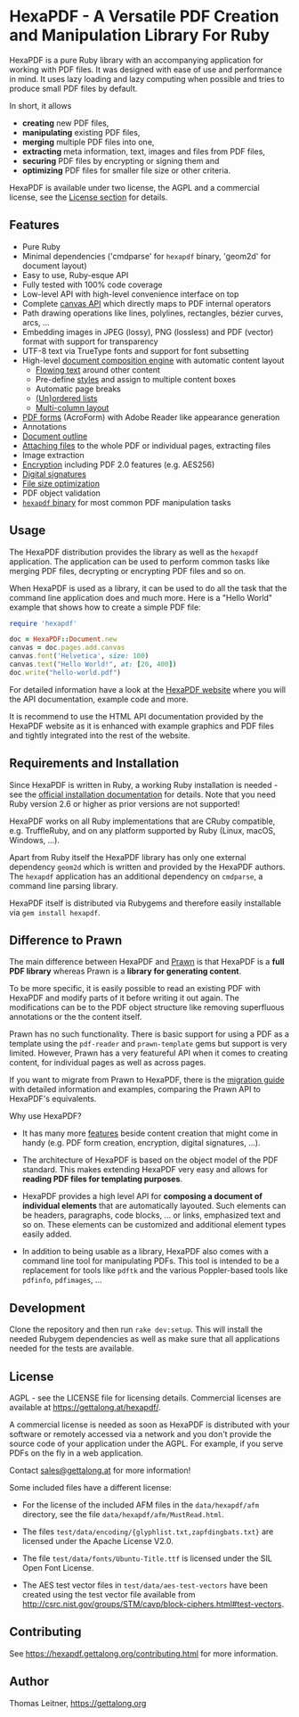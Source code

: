# HexaPDF - A Versatile PDF Creation and Manipulation Library For Ruby

HexaPDF is a pure Ruby library with an accompanying application for working with PDF files. It was
designed with ease of use and performance in mind. It uses lazy loading and lazy computing when
possible and tries to produce small PDF files by default.

In short, it allows

* **creating** new PDF files,
* **manipulating** existing PDF files,
* **merging** multiple PDF files into one,
* **extracting** meta information, text, images and files from PDF files,
* **securing** PDF files by encrypting or signing them and
* **optimizing** PDF files for smaller file size or other criteria.

HexaPDF is available under two license, the AGPL and a commercial license, see the [License
section](#License) for details.


## Features

* Pure Ruby
* Minimal dependencies ('cmdparse' for `hexapdf` binary, 'geom2d' for document layout)
* Easy to use, Ruby-esque API
* Fully tested with 100% code coverage
* Low-level API with high-level convenience interface on top
* Complete [canvas API] which directly maps to PDF internal operators
* Path drawing operations like lines, polylines, rectangles, bézier curves, arcs, ...
* Embedding images in JPEG (lossy), PNG (lossless) and PDF (vector) format with support for
  transparency
* UTF-8 text via TrueType fonts and support for font subsetting
* High-level [document composition engine] with automatic content layout
  * [Flowing text] around other content
  * Pre-define [styles] and assign to multiple content boxes
  * Automatic page breaks
  * [(Un)ordered lists]
  * [Multi-column layout]
* [PDF forms] (AcroForm) with Adobe Reader like appearance generation
* Annotations
* [Document outline]
* [Attaching files] to the whole PDF or individual pages, extracting files
* Image extraction
* [Encryption] including PDF 2.0 features (e.g. AES256)
* [Digital signatures]
* [File size optimization]
* PDF object validation
* [`hexapdf` binary][hp] for most common PDF manipulation tasks


[canvas API]: https://hexapdf.gettalong.org/documentation/reference/api/HexaPDF/Content/Canvas.html
[document composition engine]: https://hexapdf.gettalong.org/documentation/key-topics/document-layout.html
[flowing text]: https://hexapdf.gettalong.org/examples/frame_text_flow.html
[styles]: https://hexapdf.gettalong.org/documentation/reference/api/HexaPDF/Layout/Style/index.html
[(un)ordered lists]: https://hexapdf.gettalong.org/documentation/reference/api/HexaPDF/Layout/ListBox.html
[multi-column layout]: https://hexapdf.gettalong.org/documentation/reference/api/HexaPDF/Layout/ColumnBox.html
[PDF forms]: https://hexapdf.gettalong.org/documentation/key-topics/forms.html
[Document outline]: https://hexapdf.gettalong.org/documentation/reference/api/HexaPDF/Type/Outline.html
[attaching files]: https://hexapdf.gettalong.org/documentation/reference/api/HexaPDF/Document/Files.html
[Encryption]: https://hexapdf.gettalong.org/documentation/key-topics/encryption.html
[Digital Signatures]: https://hexapdf.gettalong.org/documentation/key-topics/digital-signatures.html
[File size optimization]: https://hexapdf.gettalong.org/documentation/benchmarks/optimization.html
[hp]: https://hexapdf.gettalong.org/documentation/reference/hexapdf.1.html


## Usage

The HexaPDF distribution provides the library as well as the `hexapdf` application. The application
can be used to perform common tasks like merging PDF files, decrypting or encrypting PDF files and
so on.

When HexaPDF is used as a library, it can be used to do all the task that the command line
application does and much more. Here is a "Hello World" example that shows how to create a simple
PDF file:

~~~ ruby
require 'hexapdf'

doc = HexaPDF::Document.new
canvas = doc.pages.add.canvas
canvas.font('Helvetica', size: 100)
canvas.text("Hello World!", at: [20, 400])
doc.write("hello-world.pdf")
~~~

For detailed information have a look at the [HexaPDF website][website] where you will the API
documentation, example code and more.

It is recommend to use the HTML API documentation provided by the HexaPDF website as it is enhanced
with example graphics and PDF files and tightly integrated into the rest of the website.

[website]: https://hexapdf.gettalong.org


## Requirements and Installation

Since HexaPDF is written in Ruby, a working Ruby installation is needed - see the
[official installation documentation][rbinstall] for details. Note that you need Ruby version 2.6 or
higher as prior versions are not supported!

HexaPDF works on all Ruby implementations that are CRuby compatible, e.g. TruffleRuby, and on any
platform supported by Ruby (Linux, macOS, Windows, ...).

Apart from Ruby itself the HexaPDF library has only one external dependency `geom2d` which is
written and provided by the HexaPDF authors. The `hexapdf` application has an additional dependency
on `cmdparse`, a command line parsing library.

HexaPDF itself is distributed via Rubygems and therefore easily installable via `gem install
hexapdf`.

[rbinstall]: https://www.ruby-lang.org/en/documentation/installation/


## Difference to Prawn

The main difference between HexaPDF and [Prawn] is that HexaPDF is a **full PDF library** whereas
Prawn is a **library for generating content**.

To be more specific, it is easily possible to read an existing PDF with HexaPDF and modify parts of
it before writing it out again. The modifications can be to the PDF object structure like removing
superfluous annotations or the the content itself.

Prawn has no such functionality. There is basic support for using a PDF as a template using the
`pdf-reader` and `prawn-template` gems but support is very limited. However, Prawn has a very
featureful API when it comes to creating content, for individual pages as well as across pages.

If you want to migrate from Prawn to HexaPDF, there is the [migration guide] with detailed
information and examples, comparing the Prawn API to HexaPDF's equivalents.

[migration guide]: https://hexapdf.gettalong.org/documentation/howtos/migrating-from-prawn.html

Why use HexaPDF?

* It has many more [features](#features) beside content creation that might come in handy (e.g. PDF
  form creation, encryption, digital signatures, ...).

* The architecture of HexaPDF is based on the object model of the PDF standard. This makes extending
  HexaPDF very easy and allows for **reading PDF files for templating purposes**.

* HexaPDF provides a high level API for **composing a document of individual elements** that are
  automatically layouted. Such elements can be headers, paragraphs, code blocks, ... or links,
  emphasized text and so on. These elements can be customized and additional element types easily
  added.

* In addition to being usable as a library, HexaPDF also comes with a command line tool for
  manipulating PDFs. This tool is intended to be a replacement for tools like `pdftk` and the
  various Poppler-based tools like `pdfinfo`, `pdfimages`, ...

[Prawn]: http://prawnpdf.org
[page canvas API]: https://hexapdf.gettalong.org/api/HexaPDF/Content/Canvas.html

## Development

Clone the repository and then run `rake dev:setup`. This will install the needed Rubygem
dependencies as well as make sure that all applications needed for the tests are available.


## License

AGPL - see the LICENSE file for licensing details. Commercial licenses are available at
<https://gettalong.at/hexapdf/>.

A commercial license is needed as soon as HexaPDF is distributed with your software or remotely
accessed via a network and you don't provide the source code of your application under the AGPL. For
example, if you serve PDFs on the fly in a web application.

Contact <sales@gettalong.at> for more information!

Some included files have a different license:

* For the license of the included AFM files in the `data/hexapdf/afm` directory, see the file
  `data/hexapdf/afm/MustRead.html`.

* The files `test/data/encoding/{glyphlist.txt,zapfdingbats.txt}` are licensed under the Apache
  License V2.0.

* The file `test/data/fonts/Ubuntu-Title.ttf` is licensed under the SIL Open Font License.

* The AES test vector files in `test/data/aes-test-vectors` have been created using the test vector
  file available from <http://csrc.nist.gov/groups/STM/cavp/block-ciphers.html#test-vectors>.


## Contributing

See <https://hexapdf.gettalong.org/contributing.html> for more information.


## Author

Thomas Leitner, <https://gettalong.org>
